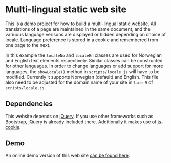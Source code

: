 # Multi-lingual static web site

This is a demo project for how to build a multi-lingual static website. All translations of a page are maintained in the same document, and the variuous language verisons are displayed or hidden depending on choice of locale. Language preference is stored in a cookie and remembered from one page to the next.

In this example the `localeNo` and `localeEn` classes are used for Norwegian and English text elements respectively. Similar classes can be constructed for other languages. In order to change languages or add support for more languages, the `showLocale()` method in `scripts/locale.js` will have to be modified. Currently it supports Norwegian (default) and English. This file also need to be adjusted for the domain name of your site in `line 9` of `scripts/locale.js`.

## Dependencies

This website depends on <a href="https://jquery.com/">jQuery</a>. If you use other frameworks such as Bootstrap, jQuery is already included there. Additionally it makes use of <a href="https://github.com/js-cookie/js-cookie">js-cookie</a>.

## Demo

An online demo version of this web site [can be found here](http://multilingual.trondlossius.no/another.htm).

